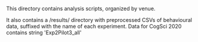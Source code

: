 This directory contains analysis scripts, organized by venue.

It also contains a /results/ directory with preprocessed CSVs of behavioural data, suffixed with the name of each experiment. Data for CogSci 2020 contains string 'Exp2Pilot3_all'